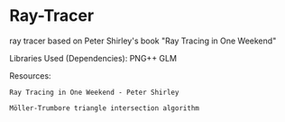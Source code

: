 # Ray-Tracer
ray tracer based on Peter Shirley's book "Ray Tracing in One Weekend"

Libraries Used (Dependencies):
    PNG++
    GLM

Resources:

    Ray Tracing in One Weekend - Peter Shirley
    
    Möller-Trumbore triangle intersection algorithm
